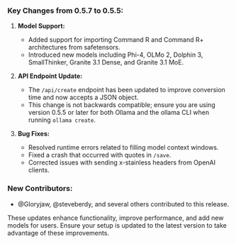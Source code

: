 ### Key Changes from 0.5.7 to 0.5.5:
1. **Model Support:**
   - Added support for importing Command R and Command R+ architectures from safetensors.
   - Introduced new models including Phi-4, OLMo 2, Dolphin 3, SmallThinker, Granite 3.1 Dense, and Granite 3.1 MoE.

2. **API Endpoint Update:**
   - The `/api/create` endpoint has been updated to improve conversion time and now accepts a JSON object.
   - This change is not backwards compatible; ensure you are using version 0.5.5 or later for both Ollama and the ollama CLI when running `ollama create`.

3. **Bug Fixes:**
   - Resolved runtime errors related to filling model context windows.
   - Fixed a crash that occurred with quotes in `/save`.
   - Corrected issues with sending x-stainless headers from OpenAI clients.

### New Contributors:
- @Gloryjaw, @steveberdy, and several others contributed to this release.

These updates enhance functionality, improve performance, and add new models for users. Ensure your setup is updated to the latest version to take advantage of these improvements.